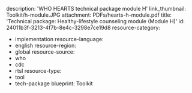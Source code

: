 description: 'WHO HEARTS technical package module H'
link_thumbnail: Toolkit/h-module.JPG
attachment: PDFs/hearts-h-module.pdf
title: 'Technical package: Healthy-lifestyle counseling module (Module H)'
id: 24011b3f-3213-4f7b-8e4c-3298e7ce19d8
resource-category:
  - implementation
resource-language:
  - english
resource-region:
  - global
resource-source:
  - who
  - cdc
  - rtsl
resource-type:
  - tool
  - tech-package
blueprint: Toolkit
